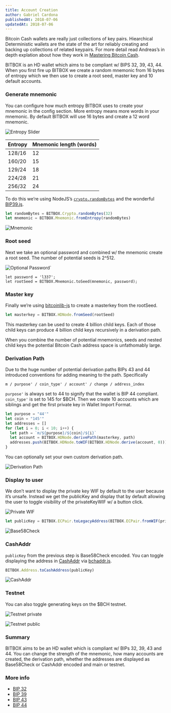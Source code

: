 ```yaml
---
title: Account Creation
author: Gabriel Cardona
publishedAt: 2018-07-06
updatedAt: 2018-07-06
---
```


Bitcoin Cash wallets are really just collections of key pairs. Hiearchical Deterministic wallets are the state of the art for reliably creating and backing up collections of related keypairs. For more detail read Andreas’s in depth explation about how they work in [Mastering Bitcoin Cash](/mastering-bitcoin-cash/3-keys-addresses-wallets/).

BITBOX is an HD wallet which aims to be compliant w/ BIPS 32, 39, 43, 44. When you first fire up BITBOX we create a random mnemonic from 16 bytes of entropy which we then use to create a root seed, master key and 10 default accounts.

### Generate mnemonic

You can configure how much entropy BITBOX uses to create your mnemonic in the config section. More entropy means more words in your mnemonic. By default BITBOX will use 16 bytes and create a 12 word mnemonic.

![Entropy Slider](https://bigearth.github.io/bitblog/assets/entropy-slider.png)

| Entropy | Mnemonic length (words) |
| :------ | :---------------------- |
| 128/16  | 12                      |
| 160/20  | 15                      |
| 129/24  | 18                      |
| 224/28  | 21                      |
| 256/32  | 24                      |

To do this we’re using NodeJS’s [`crypto.randomBytes`](https://nodejs.org/api/crypto.html#crypto_crypto_randombytes_size_callback) and the wonderful [BIP39.js](https://github.com/bitcoinjs/bip39).

```javascript
let randomBytes = BITBOX.Crypto.randomBytes(32)
let mnemonic = BITBOX.Mnemonic.fromEntropy(randomBytes)
```

![Mnemonic](https://bigearth.github.io/bitblog/assets/mnemonic.png)

### Root seed

Next we take an optional password and combined w/ the mnemonic create a root seed. The number of potential seeds is 2^512.

![Optional Password`](https://bigearth.github.io/bitblog/assets/password.png)

```javascvript
let password = 'l337';
let rootSeed = BITBOX.Mnemonic.toSeed(mnemonic, password);
```

### Master key

Finally we’re using [bitcoinlib-js](https://github.com/bitcoinjs/bitcoinjs-lib) to create a masterkey from the rootSeed.

```javascript
let masterkey = BITBOX.HDNode.fromSeed(rootSeed)
```

This masterkey can be used to create 4 billion child keys. Each of those child keys can produce 4 billion child keys recursively in a derivation path.

When you combine the number of potential mnemonics, seeds and nested child keys the potential Bitcoin Cash address space is unfathomably large.

### Derivation Path

Due to the huge number of potential derivation paths BIPs 43 and 44 introduced conventions for adding meaning to the path. Specifically

```
m / purpose' / coin_type' / account' / change / address_index
```

`purpose'` is always set to 44 to signify that the wallet is BIP 44 compliant. `coin_type'` is set to 145 for $BCH. Then we create 10 accounts which are siblings and get the first private key in Wallet Import Format.

```javascript
let purpose = "44'"
let coin = "145'"
let addresses = []
for (let i = 0; i < 10; i++) {
  let path = `m/${purpose}/${coin}/${i}`
  let account = BITBOX.HDNode.derivePath(masterkey, path)
  addresses.push(BITBOX.HDNode.toWIF(BITBOX.HDNode.derive(account, 0)))
}
```

You can optionally set your own custom derivation path.

![Derivation Path](https://bigearth.github.io/bitblog/assets/hd-path.png)

### Display to user

We don’t want to display the private key WIF by default to the user because it’s unsafe. Instead we get the publicKey and display that by default allowing the user to toggle visibility of the privateKeyWIF w/ a button click.

![Private WIF](https://bigearth.github.io/bitblog/assets/private-wif.png)

```javascript
let publicKey = BITBOX.ECPair.toLegacyAddress(BITBOX.ECPair.fromWIF(privKeyWIF))
```

![Base58Check](https://bigearth.github.io/bitblog/assets/base58check.png)

### CashAddr

`publicKey` from the previous step is Base58Check encoded. You can toggle displaying the address in [CashAddr](https://www.bitcoinabc.org/cashaddr) via [bchaddr.js](https://github.com/bitcoincashjs/bchaddrjs).

```javascript
BITBOX.Address.toCashAddress(publicKey)
```

![CashAddr](https://bigearth.github.io/bitblog/assets/cashaddr-public.png)

### Testnet

You can also toggle generating keys on the $BCH testnet.

![Testnet private](https://bigearth.github.io/bitblog/assets/testnet-wif.png)

![Testnet public](https://bigearth.github.io/bitblog/assets/testnet-public.png)

### Summary

BITBOX aims to be an HD wallet which is compliant w/ BIPs 32, 39, 43 and 44. You can change the strength of the mnemonic, how many accounts are created, the derivation path, whether the addresses are displayed as Base58Check or CashAddr encoded and main or testnet.

### More info

- [BIP 32](https://github.com/bitcoin/bips/blob/master/bip-0032.mediawiki)
- [BIP 39](https://github.com/bitcoin/bips/blob/master/bip-0039.mediawiki)
- [BIP 43](https://github.com/bitcoin/bips/blob/master/bip-0043.mediawiki)
- [BIP 44](https://github.com/bitcoin/bips/blob/master/bip-0044.mediawiki)
